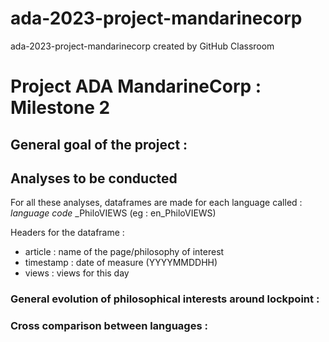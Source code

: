 # ada-2023-project-mandarinecorp
ada-2023-project-mandarinecorp created by GitHub Classroom

# Project ADA MandarineCorp : Milestone 2

## General goal of the project : 




## Analyses to be conducted 

For all these analyses, dataframes are made for each language called : _language code_ _PhiloVIEWS (eg : en_PhiloVIEWS)

Headers for the dataframe : 
- article : name of the page/philosophy of interest
- timestamp : date of measure (YYYYMMDDHH)
- views : views for this day 

 ### General evolution of philosophical interests around lockpoint :
  
    


### Cross comparison between languages : 
